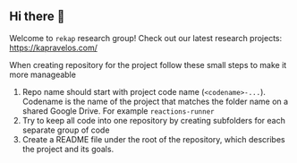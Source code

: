 ## Hi there 👋

Welcome to `rekap` research group!
Check out our latest research projects: https://kapravelos.com/

When creating repository for the project follow these small steps to make it more manageable
1. Repo name should start with project code name (`<codename>-...`). Codename is the name of the project that matches the folder name on a shared Google Drive. For example `reactions-runner`
2. Try to keep all code into one repository by creating subfolders for each separate group of code
3. Create a README file under the root of the repository, which describes the project and its goals.

